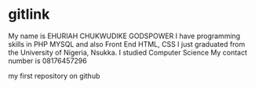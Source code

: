 gitlink
=======

My name is EHURIAH CHUKWUDIKE GODSPOWER
I have programming skills in PHP MYSQL and also Front End HTML, CSS
I just graduated from the University of Nigeria, Nsukka. I studied Computer Science
My contact number is 08176457296

my first repository on github

